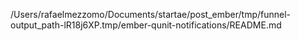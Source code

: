 /Users/rafaelmezzomo/Documents/startae/post_ember/tmp/funnel-output_path-lR18j6XP.tmp/ember-qunit-notifications/README.md
